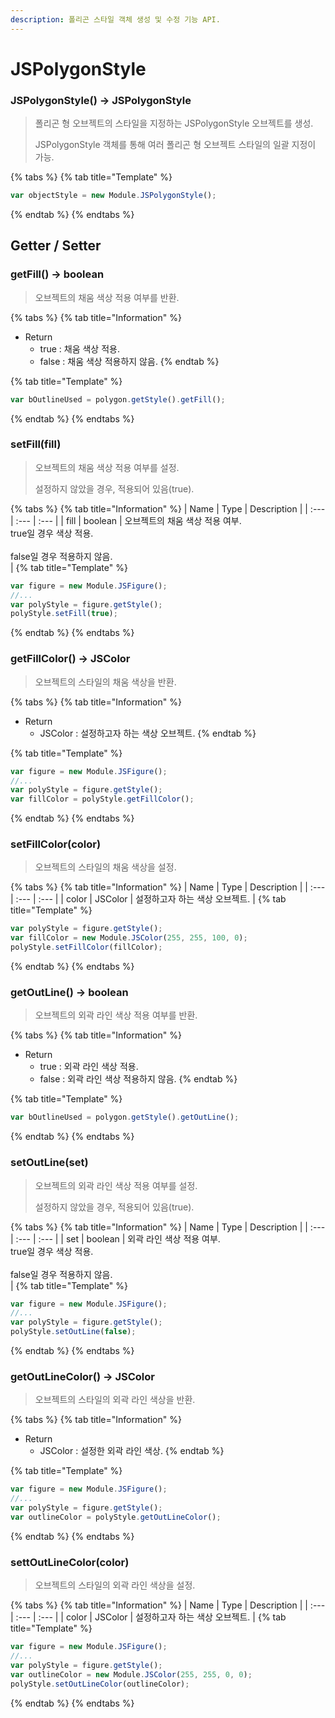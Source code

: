 ```yaml
---
description: 폴리곤 스타일 객체 생성 및 수정 기능 API.
---
```


# JSPolygonStyle

### JSPolygonStyle() → JSPolygonStyle

> 폴리곤 형 오브젝트의 스타일을 지정하는 JSPolygonStyle 오브젝트를 생성.
> 
> JSPolygonStyle 객체를 통해 여러 폴리곤 형 오브젝트 스타일의 일괄 지정이 가능.

{% tabs %}
{% tab title="Template" %}
```javascript
var objectStyle = new Module.JSPolygonStyle();
```
{% endtab %}
{% endtabs %}

## Getter / Setter

### getFill() → boolean

> 오브젝트의 채움 색상 적용 여부를 반환.

{% tabs %}
{% tab title="Information" %}
* Return
  * true : 채움 색상 적용.
  * false : 채움 색상 적용하지 않음.
{% endtab %}

{% tab title="Template" %}
```javascript
var bOutlineUsed = polygon.getStyle().getFill();
```
{% endtab %}
{% endtabs %}

### setFill(fill)

> 오브젝트의 채움 색상 적용 여부를 설정.
> 
> 설정하지 않았을 경우, 적용되어 있음(true).

{% tabs %}
{% tab title="Information" %}
| Name | Type | Description |
| :--- | :--- | :--- |
| fill | boolean | 오브젝트의 채움 색상 적용 여부.<br>true일 경우 색상 적용.</br><br>false일 경우 적용하지 않음.</br> |
{% tab title="Template" %}

```javascript
var figure = new Module.JSFigure();
//...
var polyStyle = figure.getStyle();
polyStyle.setFill(true);
```

{% endtab %}
{% endtabs %}

### getFillColor() → JSColor

> 오브젝트의 스타일의 채움 색상을 반환.

{% tabs %}
{% tab title="Information" %}
* Return
  * JSColor : 설정하고자 하는 색상 오브젝트.
{% endtab %}

{% tab title="Template" %}
```javascript
var figure = new Module.JSFigure();
//...
var polyStyle = figure.getStyle();
var fillColor = polyStyle.getFillColor();
```
{% endtab %}
{% endtabs %}

### setFillColor(color)

> 오브젝트의 스타일의 채움 색상을 설정.

{% tabs %}
{% tab title="Information" %}
| Name | Type | Description |
| :--- | :--- | :--- |
| color | JSColor | 설정하고자 하는 색상 오브젝트. |
{% tab title="Template" %}

```javascript
var polyStyle = figure.getStyle();
var fillColor = new Module.JSColor(255, 255, 100, 0);
polyStyle.setFillColor(fillColor);
```

{% endtab %}
{% endtabs %}

### getOutLine() → boolean

> 오브젝트의 외곽 라인 색상 적용 여부를 반환.

{% tabs %}
{% tab title="Information" %}
* Return
  * true : 외곽 라인 색상 적용.
  * false : 외곽 라인 색상 적용하지 않음.
{% endtab %}

{% tab title="Template" %}
```javascript
var bOutlineUsed = polygon.getStyle().getOutLine();
```
{% endtab %}
{% endtabs %}

### setOutLine(set)

> 오브젝트의 외곽 라인 색상 적용 여부를 설정.
> 
> 설정하지 않았을 경우, 적용되어 있음(true).

{% tabs %}
{% tab title="Information" %}
| Name | Type | Description |
| :--- | :--- | :--- |
| set | boolean | 외곽 라인 색상 적용 여부.<br>true일 경우 색상 적용.</br><br>false일 경우 적용하지 않음.</br> |
{% tab title="Template" %}

```javascript
var figure = new Module.JSFigure();
//...
var polyStyle = figure.getStyle();
polyStyle.setOutLine(false);
```

{% endtab %}
{% endtabs %}

### getOutLineColor() → JSColor

> 오브젝트의 스타일의 외곽 라인 색상을 반환.

{% tabs %}
{% tab title="Information" %}
* Return
  * JSColor : 설정한 외곽 라인 색상.
{% endtab %}

{% tab title="Template" %}
```javascript
var figure = new Module.JSFigure();
//...
var polyStyle = figure.getStyle();
var outlineColor = polyStyle.getOutLineColor();
```
{% endtab %}
{% endtabs %}

### settOutLineColor(color)

> 오브젝트의 스타일의 외곽 라인 색상을 설정.

{% tabs %}
{% tab title="Information" %}
| Name | Type | Description |
| :--- | :--- | :--- |
| color | JSColor | 설정하고자 하는 색상 오브젝트. |
{% tab title="Template" %}

```javascript
var figure = new Module.JSFigure();
//...
var polyStyle = figure.getStyle();
var outlineColor = new Module.JSColor(255, 255, 0, 0);
polyStyle.setOutLineColor(outlineColor);
```

{% endtab %}
{% endtabs %}
